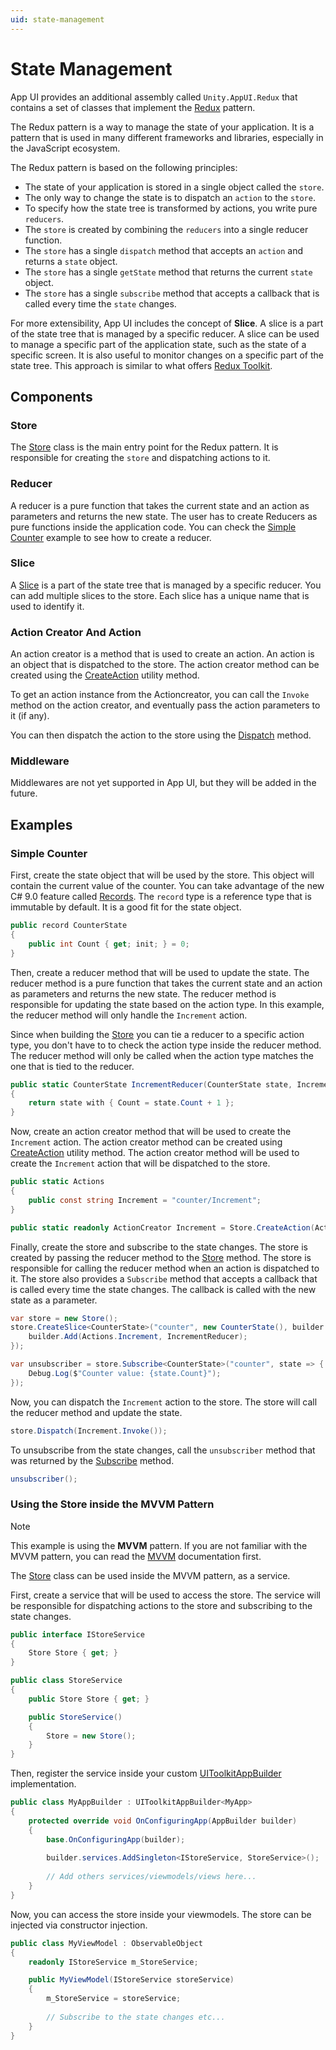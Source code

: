 ```yaml
---
uid: state-management
---
```


# State Management

App UI provides an additional assembly called `Unity.AppUI.Redux` that contains a set of classes that implement 
the [Redux](https://redux.js.org/) pattern. 

The Redux pattern is a way to manage the state of your application. 
It is a pattern that is used in many different frameworks and libraries, especially in the JavaScript ecosystem. 

The Redux pattern is based on the following principles:

* The state of your application is stored in a single object called the `store`.
* The only way to change the state is to dispatch an `action` to the `store`.
* To specify how the state tree is transformed by actions, you write pure `reducers`.
* The `store` is created by combining the `reducers` into a single reducer function.
* The `store` has a single `dispatch` method that accepts an `action` and returns a `state` object.
* The `store` has a single `getState` method that returns the current `state` object.
* The `store` has a single `subscribe` method that accepts a callback that is called every time the `state` changes.

For more extensibility, App UI includes the concept of **Slice**. A slice is a part of the state tree that is managed by a
specific reducer. A slice can be used to manage a specific part of the application state, such as the state of a specific
screen. It is also useful to monitor changes on a specific part of the state tree. This approach is similar to what 
offers [Redux Toolkit](https://redux-toolkit.js.org/).

## Components

### Store

The [Store](xref:Unity.AppUI.Redux.Store) class is the main entry point for the Redux pattern. 
It is responsible for creating the `store` and dispatching actions to it.

### Reducer

A reducer is a pure function that takes the current state and an action as parameters and returns the new state.
The user has to create Reducers as pure functions inside the application code. You can check the [Simple Counter](#simple-counter)
example to see how to create a reducer.

### Slice

A [Slice](xref:Unity.AppUI.Redux.Slice) is a part of the state tree that is managed by a specific reducer.
You can add multiple slices to the store. Each slice has a unique name that is used to identify it.

### Action Creator And Action

An action creator is a method that is used to create an action. An action is an object that is dispatched to the store.
The action creator method can be created using the [CreateAction](xref:Unity.AppUI.Redux.Store.CreateAction(System.String)) utility method.

To get an action instance from the Actioncreator, you can call the `Invoke` method on the action creator, and eventually
pass the action parameters to it (if any).

You can then dispatch the action to the store using the [Dispatch](xref:Unity.AppUI.Redux.Store.Dispatch(System.String)) method.

### Middleware

Middlewares are not yet supported in App UI, but they will be added in the future.

## Examples

### Simple Counter

First, create the state object that will be used by the store. This object will contain the current value of the counter.
You can take advantage of the new C# 9.0 feature called [Records](https://docs.microsoft.com/en-us/dotnet/csharp/whats-new/csharp-9#record-types).
The `record` type is a reference type that is immutable by default. It is a good fit for the state object.

```cs
public record CounterState
{
    public int Count { get; init; } = 0;
}
```

Then, create a reducer method that will be used to update the state. The reducer method is a pure function that takes
the current state and an action as parameters and returns the new state. The reducer method is responsible for updating
the state based on the action type. In this example, the reducer method will only handle the `Increment` action.

Since when building the [Store](xref:Unity.AppUI.Redux.Store) you can tie a reducer to a specific action type,
you don't have to to check the action type inside the reducer method. The reducer method will only be called when the
action type matches the one that is tied to the reducer.

```cs
public static CounterState IncrementReducer(CounterState state, Increment action)
{
    return state with { Count = state.Count + 1 };
}
```

Now, create an action creator method that will be used to create the `Increment` action. The action creator method can be created 
using [CreateAction](xref:Unity.AppUI.Redux.Store.CreateAction(System.String)) utility method. 
The action creator method will be used to create the `Increment` action that will be dispatched to the store.

```cs
public static Actions
{
    public const string Increment = "counter/Increment";
}

public static readonly ActionCreator Increment = Store.CreateAction(Actions.Increment);
```

Finally, create the store and subscribe to the state changes. The store is created by passing the reducer method to the
[Store](xref:Unity.AppUI.Redux.Store.CreateSlice``1(System.String,``0,System.Action{Unity.AppUI.Redux.SliceReducerSwitchBuilder{``0}},System.Action{Unity.AppUI.Redux.ReducerSwitchBuilder{``0}})) method. 
The store is responsible for calling the reducer method when an action is dispatched to it. The store also provides a 
`Subscribe` method that accepts a callback that is called every time the state changes. 
The callback is called with the new state as a parameter.

```cs
var store = new Store();
store.CreateSlice<CounterState>("counter", new CounterState(), builder => {
    builder.Add(Actions.Increment, IncrementReducer);
});

var unsubscriber = store.Subscribe<CounterState>("counter", state => {
    Debug.Log($"Counter value: {state.Count}");
});
```

Now, you can dispatch the `Increment` action to the store. The store will call the reducer method and update the state.

```cs
store.Dispatch(Increment.Invoke());
```

To unsubscribe from the state changes, call the `unsubscriber` method that was returned by the 
[Subscribe](xref:Unity.AppUI.Redux.Store.Subscribe``1(System.String,System.Action{``0})) method.

```cs
unsubscriber();
```

### Using the Store inside the MVVM Pattern

> [!NOTE]
> This example is using the **MVVM** pattern. If you are not familiar with the MVVM pattern, you can read the
> [MVVM](xref:mvvm-intro) documentation first.

The [Store](xref:Unity.AppUI.Redux.Store) class can be used inside the MVVM pattern, as a service.

First, create a service that will be used to access the store. The service will be responsible for dispatching actions
to the store and subscribing to the state changes.

```cs
public interface IStoreService
{
    Store Store { get; }
}

public class StoreService 
{
    public Store Store { get; }

    public StoreService()
    {
        Store = new Store();
    }
}
```

Then, register the service inside your custom [UIToolkitAppBuilder](xref:Unity.AppUI.MVVM.UIToolkitAppBuilder`1) 
implementation.

```cs
public class MyAppBuilder : UIToolkitAppBuilder<MyApp>
{
    protected override void OnConfiguringApp(AppBuilder builder)
    {
        base.OnConfiguringApp(builder);
        
        builder.services.AddSingleton<IStoreService, StoreService>();
        
        // Add others services/viewmodels/views here...
    }
}
```

Now, you can access the store inside your viewmodels. The store can be injected via constructor injection.

```cs
public class MyViewModel : ObservableObject
{
    readonly IStoreService m_StoreService;

    public MyViewModel(IStoreService storeService)
    {
        m_StoreService = storeService;
        
        // Subscribe to the state changes etc...
    }
}
```
